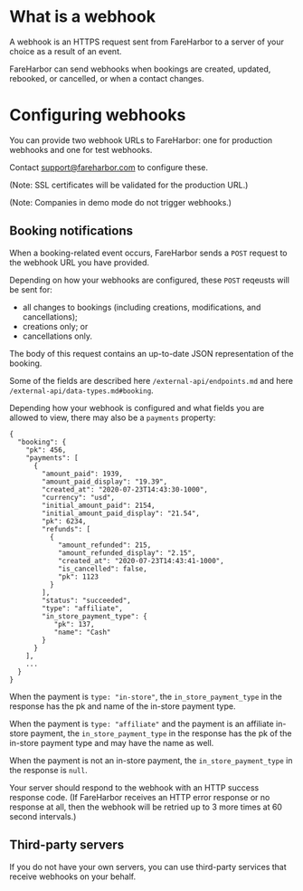 # What is a webhook

A webhook is an HTTPS request sent from FareHarbor to a server of your
choice as a result of an event.

FareHarbor can send webhooks when bookings are created, updated,
rebooked, or cancelled, or when a contact changes.

# Configuring webhooks

You can provide two webhook URLs to FareHarbor: one for production
webhooks and one for test webhooks.

Contact <support@fareharbor.com> to configure these.

(Note: SSL certificates will be validated for the production URL.)

(Note: Companies in demo mode do not trigger webhooks.)

## Booking notifications

When a booking-related event occurs, FareHarbor sends a `POST` request to
the webhook URL you have provided.

Depending on how your webhooks are configured, these `POST` reqeusts will be sent for:

* all changes to bookings (including creations, modifications, and cancellations);
* creations only; or
* cancellations only.

The body of this request contains an up-to-date JSON representation of
the booking.

Some of the fields are described here `/external-api/endpoints.md` and
here `/external-api/data-types.md#booking`.

Depending how your webhook is configured and what fields you are
allowed to view, there may also be a `payments` property:

    {
      "booking": {
        "pk": 456,
        "payments": [
          {
            "amount_paid": 1939,
            "amount_paid_display": "19.39",
            "created_at": "2020-07-23T14:43:30-1000",
            "currency": "usd",
            "initial_amount_paid": 2154,
            "initial_amount_paid_display": "21.54",
            "pk": 6234,
            "refunds": [
              {
                "amount_refunded": 215,
                "amount_refunded_display": "2.15",
                "created_at": "2020-07-23T14:43:41-1000",
                "is_cancelled": false,
                "pk": 1123
              }
            ],
            "status": "succeeded",
            "type": "affiliate",
            "in_store_payment_type": {
               "pk": 137,
               "name": "Cash"
            }
          }
        ],
        ...
      }
    }

When the payment is `type: "in-store"`, the `in_store_payment_type` in
the response has the pk and name of the in-store payment type.

When the payment is `type: "affiliate"` and the payment is an
affiliate in-store payment, the `in_store_payment_type` in the
response has the pk of the in-store payment type and may have the name
as well.

When the payment is not an in-store payment, the
`in_store_payment_type` in the response is `null`.

Your server should respond to the webhook with an HTTP success
response code. (If FareHarbor receives an HTTP error response or no
response at all, then the webhook will be retried up to 3 more times
at 60 second intervals.)

## Third-party servers

If you do not have your own servers, you can use third-party services
that receive webhooks on your behalf.

